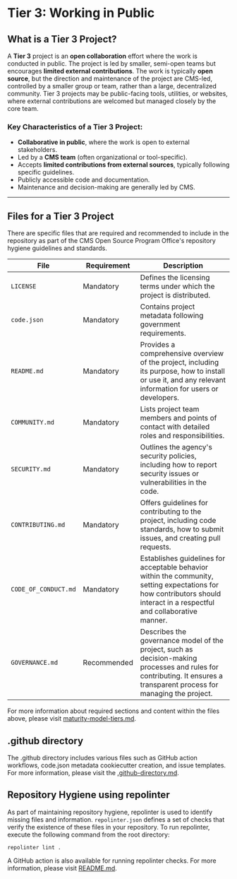 # Tier 3: Working in Public

## What is a Tier 3 Project?

A **Tier 3** project is an **open collaboration** effort where the work is conducted in public. The project is led by smaller, semi-open teams but encourages **limited external contributions**. The work is typically **open source**, but the direction and maintenance of the project are CMS-led, controlled by a smaller group or team, rather than a large, decentralized community. Tier 3 projects may be public-facing tools, utilities, or websites, where external contributions are welcomed but managed closely by the core team.

### Key Characteristics of a Tier 3 Project:

- **Collaborative in public**, where the work is open to external stakeholders.
- Led by a **CMS team** (often organizational or tool-specific).
- Accepts **limited contributions from external sources**, typically following specific guidelines.
- Publicly accessible code and documentation.
- Maintenance and decision-making are generally led by CMS.

---

## Files for a Tier 3 Project

There are specific files that are required and recommended to include in the repository as part of the CMS Open Source Program Office's repository hygiene guidelines and standards.

| **File**             | **Requirement** | **Description**                                                                                                                                                          |
| -------------------- | --------------- | ------------------------------------------------------------------------------------------------------------------------------------------------------------------------ |
| `LICENSE`            | Mandatory       | Defines the licensing terms under which the project is distributed.                                                                                                      |
| `code.json`          | Mandatory       | Contains project metadata following government requirements.                                                                                                             |
| `README.md`          | Mandatory       | Provides a comprehensive overview of the project, including its purpose, how to install or use it, and any relevant information for users or developers.                 |
| `COMMUNITY.md`       | Mandatory       | Lists project team members and points of contact with detailed roles and responsibilities.                                                                               |
| `SECURITY.md`        | Mandatory       | Outlines the agency's security policies, including how to report security issues or vulnerabilities in the code.                                                         |
| `CONTRIBUTING.md`    | Mandatory       | Offers guidelines for contributing to the project, including code standards, how to submit issues, and creating pull requests.                                           |
| `CODE_OF_CONDUCT.md` | Mandatory       | Establishes guidelines for acceptable behavior within the community, setting expectations for how contributors should interact in a respectful and collaborative manner. |
| `GOVERNANCE.md`      | Recommended     | Describes the governance model of the project, such as decision-making processes and rules for contributing. It ensures a transparent process for managing the project.  |

For more information about required sections and content within the files above, please visit [maturity-model-tiers.md](https://github.com/DSACMS/repo-scaffolder/blob/main/maturity-model-tiers.md).

## .github directory

The .github directory includes various files such as GitHub action workflows, code.json metadata cookiecutter creation, and issue templates. For more information, please visit the [.github-directory.md]([../docs/.github-directory.md).

## Repository Hygiene using repolinter

As part of maintaining repository hygiene, repolinter is used to identify missing files and information. `repolinter.json` defines a set of checks that verify the existence of these files in your repository. To run repolinter, execute the following command from the root directory:

```
repolinter lint .
```

A GitHub action is also available for running repolinter checks. For more information, please visit [README.md](https://github.com/DSACMS/repo-scaffolder?tab=readme-ov-file#identify-missing-files-and-information-using-repolinter).
